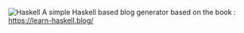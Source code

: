 
![Haskell](https://img.shields.io/badge/language-Haskell-purple)
A simple Haskell based blog generator based on the book : https://learn-haskell.blog/
